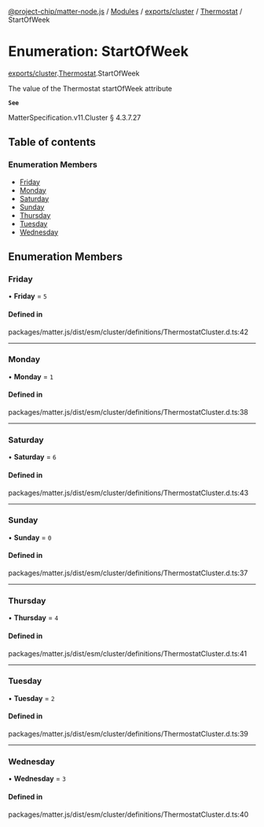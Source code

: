 [@project-chip/matter-node.js](../README.md) / [Modules](../modules.md) / [exports/cluster](../modules/exports_cluster.md) / [Thermostat](../modules/exports_cluster.Thermostat.md) / StartOfWeek

# Enumeration: StartOfWeek

[exports/cluster](../modules/exports_cluster.md).[Thermostat](../modules/exports_cluster.Thermostat.md).StartOfWeek

The value of the Thermostat startOfWeek attribute

**`See`**

MatterSpecification.v11.Cluster § 4.3.7.27

## Table of contents

### Enumeration Members

- [Friday](exports_cluster.Thermostat.StartOfWeek.md#friday)
- [Monday](exports_cluster.Thermostat.StartOfWeek.md#monday)
- [Saturday](exports_cluster.Thermostat.StartOfWeek.md#saturday)
- [Sunday](exports_cluster.Thermostat.StartOfWeek.md#sunday)
- [Thursday](exports_cluster.Thermostat.StartOfWeek.md#thursday)
- [Tuesday](exports_cluster.Thermostat.StartOfWeek.md#tuesday)
- [Wednesday](exports_cluster.Thermostat.StartOfWeek.md#wednesday)

## Enumeration Members

### Friday

• **Friday** = ``5``

#### Defined in

packages/matter.js/dist/esm/cluster/definitions/ThermostatCluster.d.ts:42

___

### Monday

• **Monday** = ``1``

#### Defined in

packages/matter.js/dist/esm/cluster/definitions/ThermostatCluster.d.ts:38

___

### Saturday

• **Saturday** = ``6``

#### Defined in

packages/matter.js/dist/esm/cluster/definitions/ThermostatCluster.d.ts:43

___

### Sunday

• **Sunday** = ``0``

#### Defined in

packages/matter.js/dist/esm/cluster/definitions/ThermostatCluster.d.ts:37

___

### Thursday

• **Thursday** = ``4``

#### Defined in

packages/matter.js/dist/esm/cluster/definitions/ThermostatCluster.d.ts:41

___

### Tuesday

• **Tuesday** = ``2``

#### Defined in

packages/matter.js/dist/esm/cluster/definitions/ThermostatCluster.d.ts:39

___

### Wednesday

• **Wednesday** = ``3``

#### Defined in

packages/matter.js/dist/esm/cluster/definitions/ThermostatCluster.d.ts:40
